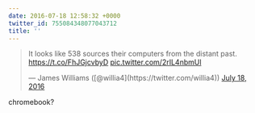 ```yaml
---
date: 2016-07-18 12:58:32 +0000
twitter_id: 755084348077043712
title: ''
---
```


<blockquote class="twitter-tweet"><p lang="en" dir="ltr">It looks like 538 sources their computers from the distant past.  <a href="https://t.co/FhJGjcvbyD">https://t.co/FhJGjcvbyD</a> <a href="https://t.co/2rIL4nbmUl">pic.twitter.com/2rIL4nbmUl</a></p>&mdash; James Williams ([@willia4](https://twitter.com/willia4)) <a href="https://twitter.com/willia4/status/755082051833962496?ref_src=twsrc%5Etfw">July 18, 2016</a></blockquote>
<script async src="https://platform.twitter.com/widgets.js" charset="utf-8"></script>

chromebook?
